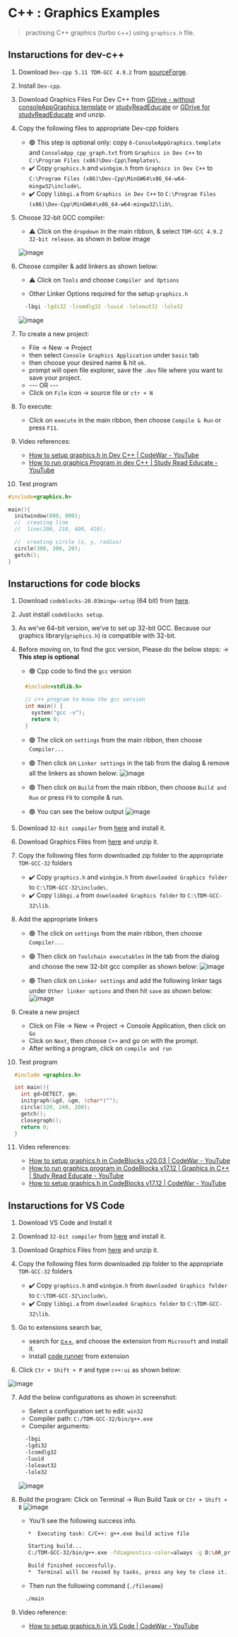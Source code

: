 # C++ : Graphics Examples

> practising C++ graphics (turbo c++) using `graphics.h` file.

## Instaructions for dev-c++

1. Download `Dev-cpp 5.11 TDM-GCC 4.9.2` from [sourceForge](https://sourceforge.net/projects/orwelldevcpp/).
2. Install `Dev-cpp`.
3. Download Graphics Files For Dev C++ from [GDrive - without consoleAppGraphics template](https://drive.google.com/file/d/16xZBvFXf7yFjxwTpuyevK1KPuLgUeZFh/view) or [studyReadEducate](https://studyreadeducate.com/c-graphics-files-for-dev-c-and-codeblocks/) or [GDrive for studyReadEducate](https://drive.google.com/file/d/14BLoBy0PA_A7_gdgO6UWiLEzrMPr7Hua/view) and unzip.
4. Copy the following files to appropriate Dev-cpp folders

   - 🟢 This step is optional only: copy `6-ConsoleAppGraphics.template` and `ConsoleApp_cpp_graph.txt` from `Graphics in Dev C++` to `C:\Program Files (x86)\Dev-Cpp\Templates\`.
   - ✔️ Copy `graphics.h` and `winbgim.h` from `Graphics in Dev C++` to `C:\Program Files (x86)\Dev-Cpp\MinGW64\x86_64-w64-mingw32\include\`.
   - ✔️ Copy `libbgi.a` from `Graphics in Dev C++` to `C:\Program Files (x86)\Dev-Cpp\MinGW64\x86_64-w64-mingw32\lib\`.

5. Choose 32-bit GCC compiler:

   - ⚠️ Click on the `dropdown` in the main ribbon, & select `TDM-GCC 4.9.2 32-bit release`. as shown in below image

   ![image](https://user-images.githubusercontent.com/46064269/235348914-50c6f85a-424c-4a81-8732-5e3f26a7b4f7.png)

6. Choose compiler & add linkers as shown below:

   - ⚠️ Click on `Tools` and choose `Compiler and Options`

   - Other Linker Options required for the setup `graphics.h`

   ```bash
     -lbgi -lgdi32 -lcomdlg32 -luuid -loleaut32 -lole32
   ```

   ![image](https://user-images.githubusercontent.com/46064269/235352378-34e095f0-982f-4733-9bd7-e45bdd9f0c13.png)

7. To create a new project:
   - File -> New -> Project
   - then select `Console Graphics Application` under `basic` tab
   - then choose your desired name & hit `ok`.
   - prompt will open file explorer, save the `.dev` file where you want to save your project.
   - --- OR ---
   * Click on `File` icon -> source file or `ctr + N`
8. To execute:
   - Click on `execute` in the main ribbon, then choose `Compile & Run` or press `F11`.
9. Video references:

   - [How to setup graphics.h in Dev C++ | CodeWar - YouTube](https://www.youtube.com/watch?v=CHFyEnlMnxg)
   - [How to run graphics Program in dev C++ | Study Read Educate - YouTube](https://www.youtube.com/watch?v=TEMhWt9WwTA)

10. Test program

```cpp
#include<graphics.h>

main(){
  initwindow(800, 800);
  //  creating line
  //  line(200, 210, 400, 410);

  //  creating circle (x, y, radius)
  circle(300, 300, 20);
  getch();
}
```

## Instaructions for code blocks

1. Download `codeblocks-20.03mingw-setup` (64 bit) from [here](http://www.codeblocks.org/downloads/binaries/).
2. Just install `codeblocks setup`.
3. As we've 64-bit version, we've to set up 32-bit GCC. Because our graphics library(`graphics.h`) is compatible with 32-bit.
4. Before moving on, to find the gcc version, Please do the below steps: -> **This step is optional**

   - 🟢 Cpp code to find the `gcc` version

   ```cpp
     #include<stdlib.h>

     // c++ program to know the gcc version
     int main() {
       system("gcc -v");
       return 0;
     }
   ```

   - 🟢 The click on `settings` from the main ribbon, then choose `Compiler...`
   - 🟢 Then click on `Linker settings` in the tab from the dialog & remove all the linkers as shown below:
     ![image](https://user-images.githubusercontent.com/46064269/235356623-eb28def5-0c21-461f-830d-0b909af978f9.png)

   - 🟢 Then click on `Build` from the main ribbon, then choose `Build and Run` or press `F9` to compile & run.
   - 🟢 You can see the below output
     ![image](https://user-images.githubusercontent.com/46064269/235356772-606239b4-5b2d-451b-b038-1c7e5a4beb25.png)

5. Download `32-bit compiler` from [here](https://jmeubank.github.io/tdm-gcc/) and install it.
6. Download Graphics Files from [here](https://drive.google.com/file/d/16xZBvFXf7yFjxwTpuyevK1KPuLgUeZFh/view) and unzip it.
7. Copy the following files form downloaded zip folder to the appropriate `TDM-GCC-32` folders

   - ✔️ Copy `graphics.h` and `winbgim.h` from `downloaded Graphics folder` to `C:\TDM-GCC-32\include\`.
   - ✔️ Copy `libbgi.a` from `downloaded Graphics folder` to `C:\TDM-GCC-32\lib`.

8. Add the appropriate linkers

   - 🟢 The click on `settings` from the main ribbon, then choose `Compiler...`
   - 🟢 Then click on `Toolchain executables` in the tab from the dialog and choose the new 32-bit gcc compiler as shown below:
     ![image](https://user-images.githubusercontent.com/46064269/235359032-609b2a98-a400-484a-b2f1-bc8649631bcc.png)

   - 🟢 Then click on `Linker settings` and add the following linker tags under `Other linker options` and then hit `save` as shown below:
     ![image](https://user-images.githubusercontent.com/46064269/235359117-71d61c96-aca8-4569-84c1-3297b98764f4.png)

9. Create a new project

   - Click on File -> New -> Project -> Console Application, then click on `Go`
   - Click on `Next`, then choose `C++` and go on with the prompt.
   - After writing a program, click on `compile and run`

10. Test program

```cpp
  #include <graphics.h>

  int main(){
    int gd=DETECT, gm;
    initgraph(&gd, &gm, (char*)"");
    circle(320, 240, 200);
    getch();
    closegraph();
    return 0;
  }
```

11. Video references:

    - [How to setup graphics.h in CodeBlocks v20.03 | CodeWar - YouTube](https://www.youtube.com/watch?v=VEkAj-xVTKQ)
    - [How to run graphics program in CodeBlocks v17.12 | Graphics in C++ | Study Read Educate - YouTube](https://www.youtube.com/watch?v=oFUUpC9Z--U)
    - [How to setup graphics.h in CodeBlocks v17.12 | CodeWar - YouTube](https://www.youtube.com/watch?v=GM0kni4jdPY)

## Instaructions for VS Code

1. Download VS Code and Install it
2. Download `32-bit compiler` from [here](https://jmeubank.github.io/tdm-gcc/) and install it.
3. Download Graphics Files from [here](https://drive.google.com/file/d/16xZBvFXf7yFjxwTpuyevK1KPuLgUeZFh/view) and unzip it.
4. Copy the following files form downloaded zip folder to the appropriate `TDM-GCC-32` folders

   - ✔️ Copy `graphics.h` and `winbgim.h` from `downloaded Graphics folder` to `C:\TDM-GCC-32\include\`.
   - ✔️ Copy `libbgi.a` from `downloaded Graphics folder` to `C:\TDM-GCC-32\lib`.

5. Go to extensions search bar,

   - search for [c++](https://marketplace.visualstudio.com/items?itemName=ms-vscode.cpptools), and choose the extension from `Microsoft` and install it.
   - Install [code runner](https://marketplace.visualstudio.com/items?itemName=formulahendry.code-runner) from extension

6. Click `Ctr + Shift + P` and type `c++:ui` as shown below:

![image](https://user-images.githubusercontent.com/46064269/235362562-3d8cc040-8fbe-4d1e-807f-b8362925dfc0.png)

7.  Add the below configurations as shown in screenshot:

    - Select a configuration set to edit: `win32`
    - Compiler path: `C:/TDM-GCC-32/bin/g++.exe`
    - Compiler arguments:

    ```bash
      -lbgi
      -lgdi32
      -lcomdlg32
      -luuid
      -loleaut32
      -lole32
    ```

    ![image](https://user-images.githubusercontent.com/46064269/235363003-bcd87df8-36ab-44c2-99e2-f7ea1d21ed33.png)

8.  Build the program: Click on Terminal -> Run Build Task or `Ctr + Shift + B`
    ![image](https://user-images.githubusercontent.com/46064269/235363245-a585ae19-052c-43b8-a98e-5c68a41d4d2d.png)

    - You'll see the following success info.

    ```bash
       *  Executing task: C/C++: g++.exe build active file

       Starting build...
       C:/TDM-GCC-32/bin/g++.exe -fdiagnostics-color=always -g D:\AR_prog\rnd\c-cpp\cppGraphicsExamples\main.cpp -o D:\AR_prog\rnd\c-cpp\cppGraphicsExamples\main.exe -lbgi -lgdi32 -lcomdlg32 -luuid -loleaut32 -lole32

       Build finished successfully.
       *  Terminal will be reused by tasks, press any key to close it.
    ```

    - Then run the following command (`./filename`)

    ```bash
      ./main
    ```

9.  Video reference:

    - [How to setup graphics.h in VS Code | CodeWar - YouTube](https://www.youtube.com/watch?v=J0_vt-7Ok6U)
